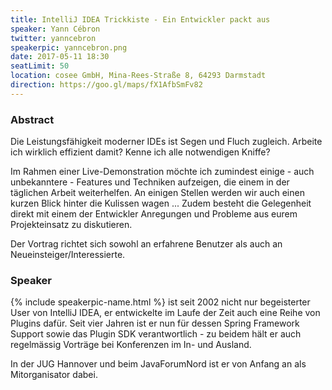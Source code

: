 ```yaml
---
title: IntelliJ IDEA Trickkiste - Ein Entwickler packt aus
speaker: Yann Cébron
twitter: yanncebron
speakerpic: yanncebron.png
date: 2017-05-11 18:30
seatLimit: 50
location: cosee GmbH, Mina-Rees-Straße 8, 64293 Darmstadt
direction: https://goo.gl/maps/fX1AfbSmFv82
---
```


### Abstract

Die Leistungsfähigkeit moderner IDEs ist Segen und Fluch zugleich. Arbeite ich wirklich effizient damit? Kenne ich alle notwendigen Kniffe?

Im Rahmen einer Live-Demonstration möchte ich zumindest einige - auch unbekanntere - Features und Techniken aufzeigen, die einem in der täglichen Arbeit weiterhelfen. An einigen Stellen werden wir auch einen kurzen Blick hinter die Kulissen wagen ... Zudem besteht die Gelegenheit direkt mit einem der Entwickler Anregungen und Probleme aus eurem Projekteinsatz zu diskutieren.

Der Vortrag richtet sich sowohl an erfahrene Benutzer als auch an Neueinsteiger/Interessierte.

### Speaker

{% include speakerpic-name.html %} ist seit 2002 nicht nur begeisterter User von IntelliJ IDEA, er entwickelte im Laufe der Zeit auch eine Reihe von Plugins dafür. Seit vier Jahren ist er nun für dessen Spring Framework Support sowie das Plugin SDK verantwortlich - zu beidem hält er auch regelmässig Vorträge bei Konferenzen im In- und Ausland. 

In der JUG Hannover und beim JavaForumNord ist er von Anfang an als Mitorganisator dabei.
